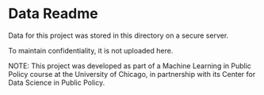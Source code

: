 # Data Readme

Data for this project was stored in this directory on a secure server.

To maintain confidentiality, it is not uploaded here.

NOTE: This project was developed as part of a Machine Learning in Public Policy course at the University of Chicago, in partnership with its Center for Data Science in Public Policy.